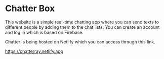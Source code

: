 # Chatter Box

This website is a simple real-time chatting app where you can send texts to different people by adding them to the chat lists.
You can create an account and log in which is based on Firebase. 

Chatter is being hosted on Netlify which you can access through this link.

https://chatterray.netlify.app



